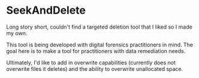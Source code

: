 # SeekAndDelete

Long story short, couldn't find a targeted deletion tool that I liked so I made my own.

This tool is being developed with digital forensics practitioners in mind. The goal here is to make a tool for practitioners with data remediation needs.

Ultimately, I'd like to add in overwrite capabilities (currently does not overwrite files it deletes) and the ability to overwrite unallocated space.
